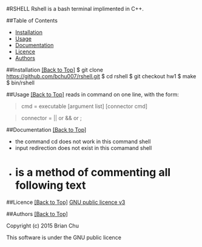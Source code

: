 #RSHELL
Rshell is a bash terminal implimented in C++. 

##Table of Contents
 * [Installation](#installation)
 * [Usage](#usage)
 * [Documentation](#documentation)
 * [Licence](#licence)
 * [Authors](#authors) 

##Installation
[[Back to Top]](#table-of-contents)
$ git clone https://github.com/bchu007/rshell.git
$ cd rshell
$ git checkout hw1
$ make 
$ bin/rshell


##Usage
[[Back to Top]](#table-of-contents)
reads in command on one line, with the form:

> cmd = executable [argument list] [connector cmd]

> connector = || or && or ;

##Documentation
[[Back to Top]](#table-of-contents)
- the command cd does not work in this command shell
- input redirection does not exist in this comamand shell
- # is a method of commenting all following text

##Licence
[[Back to Top]](#table-of-contents)
[GNU public licence v3](LICENCE.md)


##Authors
[[Back to Top]](#table-of-contents)

Copyright (c) 2015 Brian Chu

This software is under the GNU public licence

